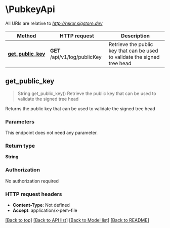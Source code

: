 # \PubkeyApi

All URIs are relative to *http://rekor.sigstore.dev*

Method | HTTP request | Description
------------- | ------------- | -------------
[**get_public_key**](PubkeyApi.md#get_public_key) | **GET** /api/v1/log/publicKey | Retrieve the public key that can be used to validate the signed tree head



## get_public_key

> String get_public_key()
Retrieve the public key that can be used to validate the signed tree head

Returns the public key that can be used to validate the signed tree head

### Parameters

This endpoint does not need any parameter.

### Return type

**String**

### Authorization

No authorization required

### HTTP request headers

- **Content-Type**: Not defined
- **Accept**: application/x-pem-file

[[Back to top]](#) [[Back to API list]](../README.md#documentation-for-api-endpoints) [[Back to Model list]](../README.md#documentation-for-models) [[Back to README]](../README.md)

